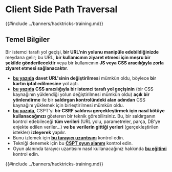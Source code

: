 # Client Side Path Traversal

{{#include ../banners/hacktricks-training.md}}

## Temel Bilgiler

Bir istemci tarafı yol geçişi, **bir URL'nin yolunu manipüle edebildiğinizde** meydana gelir; bu URL, **bir kullanıcının ziyaret etmesi için meşru bir şekilde gönderilecektir** veya bir kullanıcının **JS veya CSS aracılığıyla zorla ziyaret etmesi sağlanacaktır**.

- [**bu yazıda**](https://erasec.be/blog/client-side-path-manipulation/) **davet URL'sinin değiştirilmesi** mümkün oldu, böylece **bir kartın iptal edilmesine** yol açtı.
- [**bu yazıda**](https://mr-medi.github.io/research/2022/11/04/practical-client-side-path-traversal-attacks.html) **CSS aracılığıyla bir istemci tarafı yol geçişinin** (bir CSS kaynağının yüklendiği yolun değiştirilmesi mümkün oldu) **açık bir yönlendirme** ile bir **saldırgan kontrolündeki alan adından** CSS kaynağını yüklemek için birleştirilmesi mümkün oldu.
- [**bu yazıda**](https://blog.doyensec.com/2024/07/02/cspt2csrf.html), CSPT'yi **bir CSRF saldırısı gerçekleştirmek için nasıl kötüye kullanacağınızı** gösteren bir teknik görebilirsiniz. Bu, bir saldırganın kontrol edebileceği **tüm verileri** (URL yolu, parametreler, parça, DB'ye enjekte edilen veriler...) **ve bu verilerin gittiği yerleri** (gerçekleştirilen istekler) **izleyerek** yapılır.
- Bunu izlemek için [**bu tarayıcı uzantısını**](https://addons.mozilla.org/en-US/firefox/addon/eval-villain/) kontrol edin.
- Tekniği denemek için bu [**CSPT oyun alanını**](https://github.com/doyensec/CSPTPlayground) kontrol edin.
- Oyun alanında tarayıcı uzantısını nasıl kullanacağınız hakkında [**bu eğitimi**](https://blog.doyensec.com/2024/12/03/cspt-with-eval-villain.html) kontrol edin.

{{#include ../banners/hacktricks-training.md}}
